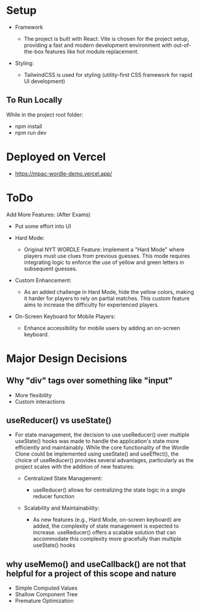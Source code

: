 # Setup

- Framework

  - The project is built with React. Vite is chosen for the project setup, providing a fast and modern development environment with out-of-the-box features like hot module replacement.

- Styling:

  - TailwindCSS is used for styling (utility-first CSS framework for rapid UI development)

## To Run Locally
While in the project root folder:
- npm install
- npm run dev

# Deployed on Vercel

- https://mpac-wordle-demo.vercel.app/

# ToDo

Add More Features: (After Exams)

- Put some effort into UI 

- Hard Mode:

  - Original NYT WORDLE Feature: Implement a "Hard Mode" where players must use clues from previous guesses. This mode requires integrating logic to enforce the use of yellow and green letters in subsequent guesses.

- Custom Enhancement:

  - As an added challenge in Hard Mode, hide the yellow colors, making it harder for players to rely on partial matches. This custom feature aims to increase the difficulty for experienced players.

- On-Screen Keyboard for Mobile Players:

  - Enhance accessibility for mobile users by adding an on-screen keyboard.

# Major Design Decisions

## Why "div" tags over something like "input"

- More flexibility
- Custom interactions

## useReducer() vs useState()

- For state management, the decision to use useReducer() over multiple useState() hooks was made to handle the application's state more efficiently and maintainably. While the core functionality of the Wordle Clone could be implemented using useState() and useEffect(), the choice of useReducer() provides several advantages, particularly as the project scales with the addition of new features:

  - Centralized State Management:

    - useReducer() allows for centralizing the state logic in a single reducer function

  - Scalability and Maintainability:

    - As new features (e.g., Hard Mode, on-screen keyboard) are added, the complexity of state management is expected to increase. useReducer() offers a scalable solution that can accommodate this complexity more gracefully than multiple useState() hooks

## why useMemo() and useCallback() are not that helpful for a project of this scope and nature

- Simple Computed Values
- Shallow Component Tree
- Premature Optimization